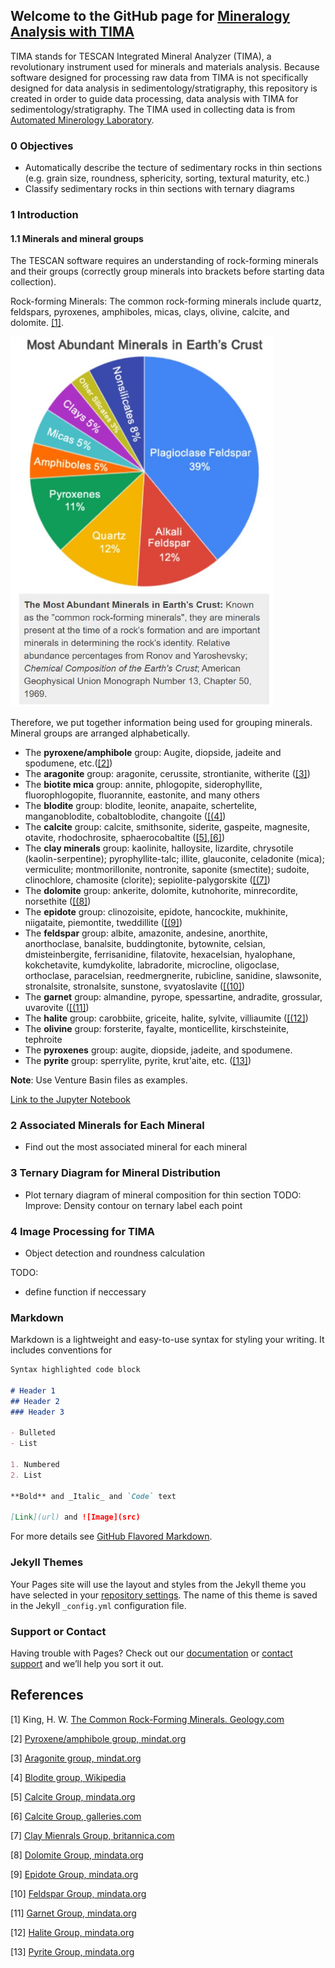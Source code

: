 ## Welcome to the GitHub page for [Mineralogy Analysis with TIMA](https://hangdeng.github.io/TIMA_for_Sedimentology/)

TIMA stands for TESCAN Integrated Mineral Analyzer (TIMA), a revolutionary instrument used for minerals and materials analysis. Because software designed for processing raw data from TIMA is not specifically designed for data analysis in sedimentology/stratigraphy, this repository is created in order to guide data processing, data analysis with TIMA for sedimentology/stratigraphy. The TIMA used in collecting data is from [Automated Minerology Laboratory](https://geology.mines.edu/laboratories/automated-mineralogy-laboratory/).

### 0 Objectives
- Automatically describe the tecture of sedimentary rocks in thin sections (e.g. grain size, roundness, sphericity, sorting, textural maturity, etc.)
- Classify sedimentary rocks in thin sections with ternary diagrams

### 1 Introduction

#### 1.1 Minerals and mineral groups

The TESCAN software requires an understanding of rock-forming minerals and their groups (correctly group minerals into brackets before starting data collection).

Rock-forming Minerals: The common rock-forming minerals include quartz, feldspars, pyroxenes, amphiboles, micas, clays, olivine, calcite, and dolomite. [[1]](#1).

<p align="left">
  <img src="https://github.com/hangdeng/TIMA_for_Sedimentology/blob/master/ref_images/most_abundant_minerals_earth_crust.JPG" width="420">
 </p>

Therefore, we put together information being used for grouping minerals. Mineral groups are arranged alphabetically.

- The **pyroxene/amphibole** group: Augite, diopside, jadeite and spodumene, etc.([[2]](#2))
- The **aragonite** group: aragonite, cerussite, strontianite, witherite ([[3]](#3))
- The **biotite mica** group: annite, phlogopite, siderophyllite, fluorophlogopite, fluorannite, eastonite, and many others
- The **blodite** group: blodite, leonite, anapaite, schertelite, manganoblodite, cobaltoblodite, changoite ([[(4]](#4))
- The **calcite** group: calcite, smithsonite, siderite, gaspeite, magnesite, otavite, rhodochrosite, sphaerocobaltite ([[5]](#5),[[6]](#6))
- The **clay minerals** group: kaolinite, halloysite, lizardite, chrysotile (kaolin-serpentine); pyrophyllite-talc; illite, glauconite, celadonite (mica); vermiculite; montmorillonite, nontronite, saponite (smectite); sudoite, clinochlore, chamosite (clorite); sepiolite-palygorskite ([[(7]](#7))
- The **dolomite** group: ankerite, dolomite, kutnohorite, minrecordite, norsethite ([[(8]](#8))
- The **epidote** group: clinozoisite, epidote, hancockite, mukhinite, niigataite, piemontite, tweddillite ([[(9]](#9))
- The **feldspar** group: albite, amazonite, andesine, anorthite, anorthoclase, banalsite, buddingtonite, bytownite, celsian, dmisteinbergite, ferrisanidine, filatovite, hexacelsian, hyalophane, kokchetavite, kumdykolite, labradorite, microcline, oligoclase, orthoclase, paracelsian, reedmergnerite, rubicline, sanidine, slawsonite, stronalsite, stronalsite, sunstone, svyatoslavite ([[(10]](#10))
- The **garnet** group: almandine, pyrope, spessartine, andradite, grossular, uvarovite ([[(11]](#11))
- The **halite** group: carobbiite, griceite, halite, sylvite, villiaumite ([[(12]](#12))
- The **olivine** group: forsterite, fayalte, monticellite, kirschsteinite, tephroite
- The **pyroxenes** group: augite, diopside, jadeite, and spodumene.
- The **pyrite** group: sperrylite, pyrite, krut'aite, etc. ([[13]](#13))

**Note**: Use Venture Basin files as examples.

[Link to the Jupyter Notebook](https://github.com/hangdeng/TIMA_for_Sedimentology/blob/master/TIMA_Scratch.ipynb)

### 2 Associated Minerals for Each Mineral
- Find out the most associated mineral for each mineral

### 3 Ternary Diagram for Mineral Distribution
- Plot ternary diagram of mineral composition for thin section
TODO:
Improve:
Density contour on ternary 
label each point
### 4 Image Processing for TIMA
- Object detection and roundness calculation

TODO:
- define function if neccessary



### Markdown

Markdown is a lightweight and easy-to-use syntax for styling your writing. It includes conventions for

```markdown
Syntax highlighted code block

# Header 1
## Header 2
### Header 3

- Bulleted
- List

1. Numbered
2. List

**Bold** and _Italic_ and `Code` text

[Link](url) and ![Image](src)
```

For more details see [GitHub Flavored Markdown](https://guides.github.com/features/mastering-markdown/).

### Jekyll Themes

Your Pages site will use the layout and styles from the Jekyll theme you have selected in your [repository settings](https://github.com/hangdeng/TIMA_for_Sedimentology/settings). The name of this theme is saved in the Jekyll `_config.yml` configuration file.

### Support or Contact

Having trouble with Pages? Check out our [documentation](https://help.github.com/categories/github-pages-basics/) or [contact support](https://github.com/contact) and we’ll help you sort it out.

## References
<a id="1">[1]</a> 
King, H. W. 
[The Common Rock-Forming Minerals. 
Geology.com](https://geology.com/minerals/rock-forming-minerals/)

<a id="2">[2]</a> 
[Pyroxene/amphibole group, mindat.org](https://geology.com/minerals/pyroxene.shtml)

<a id="3">[3]</a> 
[Aragonite group, mindat.org](https://www.mindat.org/min-29269.html)

<a id="4">[4]</a> 
[Blodite group, Wikipedia](https://en.wikipedia.org/wiki/Blodite_group)

<a id="5">[5]</a> 
[Calcite Group, mindata.org](https://www.mindat.org/min-29161.html)

<a id="6">[6]</a> 
[Calcite Group, galleries.com](http://www.galleries.com/minerals/carbonat/calcite.htm)

<a id="7">[7]</a> 
[Clay Mienrals Group, britannica.com](https://www.britannica.com/science/clay-mineral)

<a id="8">[8]</a> 
[Dolomite Group, mindata.org](https://www.mindat.org/min-29288.html)

<a id="9">[9]</a> 
[Epidote Group, mindata.org](https://www.mindat.org/min-46234.html)

<a id="10">[10]</a> 
[Feldspar Group, mindata.org](https://www.mindat.org/min-1624.html)

<a id="11">[11]</a> 
[Garnet Group, mindata.org](https://www.mindat.org/min-10272.html)

<a id="12">[12]</a> 
[Halite Group, mindata.org](https://www.mindat.org/min-47992.html)

<a id="13">[13]</a> 
[Pyrite Group, mindata.org](https://www.mindat.org/min-9258.html)
